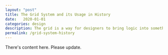 ```yaml
---
layout: "post"
title: The Grid System and its Usage in History
date:   2020-01-01
categories: design
description: The grid is a way for designers to bring logic into something seemingly emotional or illogical. However, even when one sees a grid, it's difficult to understand what to do inside of said grid.
permalink: /grid-system-history
---
```


There's content here. Please update.
